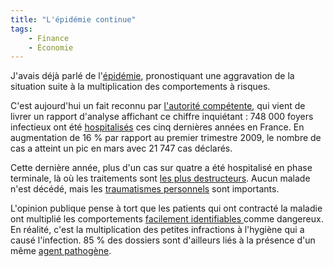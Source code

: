```yaml
---
title: "L'épidémie continue"
tags:
    - Finance
    - Économie
---
```


J'avais déjà parlé de l'[épidémie](/notes/2009-01-lepidemie/), pronostiquant une
aggravation de la situation suite à la multiplication des comportements à
risques.

C'est aujourd'hui un fait reconnu par
[l'autorité compétente](https://www.banque-france.fr/accueil.html), qui vient de
livrer un rapport d'analyse affichant ce chiffre inquiétant : 748 000 foyers
infectieux ont été
[hospitalisés](http://web.archive.org/web/20111103225325///www.lafinancepourtous.com:80/Procedure-devant-la-commission-de.html)
ces cinq dernières années en France. En augmentation de 16 % par rapport au
premier trimestre 2009, le nombre de cas a atteint un pic en mars avec 21 747
cas déclarés.

Cette dernière année, plus d'un cas sur quatre a été hospitalisé en phase
terminale, là où les traitements sont
[les plus destructeurs](http://vosdroits.service-public.fr/particuliers/F2432.xhtml).
Aucun malade n'est décédé, mais les
[traumatismes personnels](https://fr.wikipedia.org/wiki/Liquidation_judiciaire)
sont importants.

L'opinion publique pense à tort que les patients qui ont contracté la maladie
ont multiplié les comportements
[facilement identifiables ](https://fr.wikipedia.org/wiki/Cr%C3%A9dit_immobilier)comme
dangereux. En réalité, c'est la multiplication des petites infractions à
l'hygiène qui a causé l'infection. 85 % des dossiers sont d'ailleurs liés à la
présence d'un même
[agent pathogène](https://fr.wikipedia.org/wiki/Cr%C3%A9dit_permanent).
